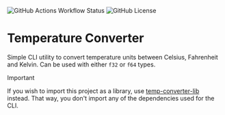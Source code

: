 ![GitHub Actions Workflow Status](https://img.shields.io/github/actions/workflow/status/DavoReds/temp-converter/ci.yml?branch=main&style=flat-square&logo=github&labelColor=%231e1e2e&color=%23a6e3a1)
![GitHub License](https://img.shields.io/github/license/DavoReds/temp-converter?style=flat-square&logo=github&labelColor=%231e1e2e&color=%23fab387)

# Temperature Converter

Simple CLI utility to convert temperature units between Celsius, Fahrenheit and Kelvin. Can be used with either `f32` or `f64` types.

> [!Important]
> If you wish to import this project as a library, use [temp-converter-lib](https://crates.io/crates/temp-converter-lib) instead. That way, you don't import any of the dependencies used for the CLI.
